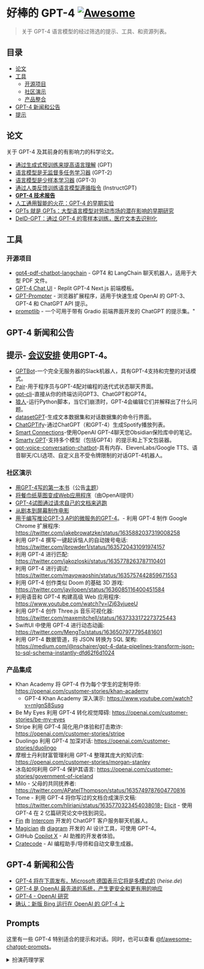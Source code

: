 # 好棒的 GPT-4 [![Awesome](https://awesome.re/badge.svg)](https://awesome.re)

> 关于 GPT-4 语言模型的经过筛选的提示、工具、和资源列表。

## 目录

- [论文](#论文)
- [工具](#工具)
    - [开源项目](#开源项目)
    - [社区演示](#社区演示)
    - [产品整合](#产品整合)
- [GPT-4 新闻和公告](#gpt-4-新闻和公告)
- [提示](#提示)

## 论文

关于 GPT-4 及其前身的有影响力的科学论文。

- [通过生成式预训练来提高语言理解](https://paperswithcode.com/paper/improving-language-understanding-by) (GPT)
- [语言模型是无监督多任务学习器](https://paperswithcode.com/paper/language-models-are-unsupervised-multitask) (GPT-2)
- [语言模型是少样本学习器](https://paperswithcode.com/paper/language-models-are-few-shot-learners) (GPT-3)
- [通过人类反馈训练语言模型遵循指令](https://arxiv.org/abs/2203.02155) (InstructGPT)
- **[GPT-4 技术报告](https://cdn.openai.com/papers/gpt-4.pdf)**
- [人工通用智能的火花：GPT-4 的早期实验](https://arxiv.org/pdf/2303.12712.pdf)
- [GPTs 就是 GPTs：大型语言模型对劳动市场的潜在影响的早期研究](https://arxiv.org/pdf/2303.10130.pdf)
- [DeID-GPT：通过 GPT-4 的零样本训练，医疗文本去识别化](https://arxiv.org/pdf/2303.11032.pdf)

## 工具

### 开源项目

- [gpt4-pdf-chatbot-langchain](https://github.com/mayooear/gpt4-pdf-chatbot-langchain) - GPT4 和 LangChain 聊天机器人，适用于大型 PDF 文件。
- [GPT-4 Chat UI](https://replit.com/@zahid/GPT-4-Chat-UI) - Replit GPT-4 Next.js 前端模板。
- [GPT-Prompter](https://github.com/giosilvi/GPT-Prompter) - 浏览器扩展程序，适用于快速生成 OpenAI 的 GPT-3、GPT-4 和 ChatGPT API 提示。
- [promptlib](https://github.com/jmpaz/promptlib/) - 一个可用于带有 Gradio 前端界面开发的 ChatGPT 的提示集。"

## GPT-4 新闻和公告

## 提示- [会议安排](https://github.com/stephanj/Scheduling-using-GPT4) 使用GPT-4。
- [GPTBot](https://github.com/LIFTE-H2/GPTBot)-一个完全无服务器的Slack机器人，具有GPT-4支持和完整的对话模式。
- [Pair](https://github.com/jiggy-ai/pair)-用于程序员与GPT-4配对编程的迭代式状态聊天界面。
- [gpt-cli](https://github.com/CristiVlad25/gpt-cli)-直接从你的终端访问GPT3、ChatGPT和GPT4。
- [狼人](https://github.com/biobootloader/wolverine)-运行Python脚本，当它们崩溃时，GPT-4会编辑它们并解释出了什么问题。
- [datasetGPT](https://github.com/radi-cho/datasetGPT)-生成文本数据集和对话数据集的命令行界面。
- [ChatGPTify](https://github.com/idilsulo/ChatGPTify)-通过ChatGPT（和GPT-4）生成Spotify播放列表。
- [Smart Connections](https://github.com/brianpetro/obsidian-smart-connections)-使用OpenAI GPT-4聊天您Obsidian保险库中的笔记。
- [Smarty GPT](https://github.com/citiususc/Smarty-GPT)-支持多个模型（包括GPT4）的提示和上下文包装器。
- [gpt-voice-conversation-chatbot](https://github.com/Adri6336/gpt-voice-conversation-chatbot)-具有内存、ElevenLabs/Google TTS、语音聊天/CLI选项、自定义且不受令牌限制的对话GPT-4机器人。


### 社区演示

- [用GPT-4写的第一本书](https://www.impromptubook.com/wp-content/uploads/2023/03/impromptu-rh.pdf)（公告[主题](https://twitter.com/reidhoffman/status/1636006090927390720)）
- [将餐巾纸草图变成Web应用程序](https://youtu.be/outcGtbnMuQ?t=972)（由OpenAI提供）
- [GPT-4试图通过请求自己的文档来逃跑](https://twitter.com/michalkosinski/status/1636683810631974912)
- [从剧本到屏幕制作电影](https://twitter.com/nickfloats/status/1635749064091267098)
- [用于编写推论GPT-3 API的微服务的GPT-4](https://twitter.com/joeprkns/status/1635969883375640577)。- 利用 GPT-4 制作 Google Chrome 扩展程序: https://twitter.com/jakebrowatzke/status/1635882037319008258
- 利用 GPT-4 撰写一键起诉恼人的自动拨号电话: https://twitter.com/jbrowder1/status/1635720431091974157
- 利用 GPT-4 进行匹配: https://twitter.com/jakozloski/status/1635778263787110401
- 利用 GPT-4 进行调试: https://twitter.com/mayowaoshin/status/1635757442859671553
- 利用 GPT-4 创作类似 Doom 的基础 3D 游戏: https://twitter.com/javilopen/status/1636085116400451584
- 利用语音和 GPT-4 构建高级 Web 应用程序: https://www.youtube.com/watch?v=lZj63vjueeU
- 利用 GPT-4 创作 Three.js 音乐可视化器: https://twitter.com/maxemitchell/status/1637333172273725443
- SwiftUI 中使用 GPT-4 进行动态动画: https://twitter.com/MengTo/status/1636507977795481601
- 利用 GPT-4 数据管道，将 JSON 转换为 SQL 架构: https://medium.com/@nschairer/gpt-4-data-pipelines-transform-json-to-sql-schema-instantly-dfd62f6d1024

### 产品集成

- Khan Academy 将 GPT-4 作为每个学生的定制导师: https://openai.com/customer-stories/khan-academy
    - GPT-4 Khan Academy 深入演示: https://www.youtube.com/watch?v=rnIgnS8Susg
- Be My Eyes 利用 GPT-4 转化视觉障碍: https://openai.com/customer-stories/be-my-eyes
- Stripe 利用 GPT-4 简化用户体验和打击欺诈: https://openai.com/customer-stories/stripe
- Duolingo 利用 GPT-4 加深对话: https://openai.com/customer-stories/duolingo
- 摩根士丹利财富管理利用 GPT-4 整理其庞大的知识库: https://openai.com/customer-stories/morgan-stanley
- 冰岛如何利用 GPT-4 保护其语言: https://openai.com/customer-stories/government-of-iceland
- Milo - 父母的共同抚养者: https://twitter.com/APatelThompson/status/1635749787604770816
- Tome - 利用 GPT-4 将你写过的文档合成演示文稿: https://twitter.com/hliriani/status/1635770323454038018- [Elicit](https://elicit.org/gpt4-waitlist) - 使用 GPT-4 在 2 亿篇研究论文中找到洞见。
- [Fin](https://twitter.com/destraynor/status/1635705919441969153) 由 [Intercom](https://www.intercom.com/) 开发的 ChatGPT 客户服务聊天机器人。
- [Magician](https://twitter.com/jsngr/status/1635696478013337600) 由 [diagram](https://diagram.com/) 开发的 AI 设计工具，可使用 GPT-4。
- GitHub [Copilot X](https://github.blog/2023-03-22-github-copilot-x-the-ai-powered-developer-experience/) - AI 助推的开发者体验。
- [Cratecode](https://cratecode.com) - AI 编程助手/导师和自动文章生成器。

## GPT-4 新闻和公告

- [GPT-4 将在下周发布，Microsoft 德国表示它将是多模式的](https://www.heise.de/news/GPT-4-is-coming-next-week-and-it-will-be-multimodal-says-Microsoft-Germany-7540972.html) (*heise.de*)
- [GPT-4 是 OpenAI 最先进的系统，产生更安全和更有用的响应](https://openai.com/product/gpt-4)
- [GPT-4 - OpenAI 研究](https://openai.com/research/gpt-4)
- [确认：新版 Bing 运行在 OpenAI 的 GPT-4 上](https://blogs.bing.com/search/march_2023/Confirmed-the-new-Bing-runs-on-OpenAI%E2%80%99s-GPT-4)

## Prompts

这里有一些 GPT-4 特别适合的提示和对话。同时，也可以查看 [@f/awesome-chatgpt-prompts](https://github.com/f/awesome-chatgpt-prompts)。

<details>
  <summary>扮演药理学家</summary>
  
  贡献者：[@radi-cho](https://github.com/radi-cho)
  来源：[GPT-4 技术报告](https://cdn.openai.com/papers/gpt-4.pdf)
  
  ```
化合物相似性和购买工具使用示例。
尽可能回答以下问题。
您可以使用以下工具：
分子搜索：通过搜索分子的名称来获取一个分子的 SMILES 字符串。只查询特定名称。
购买：为化合物下订单。只给这个工具一个 SMILES 字符串。
修改化合物：根据 SMILES 提出小的化学结构修饰。
格式：仅返回翻译的内容，不包括原始文本。电子邮件：将格式作为 email_address | 主题 | 正文。 文献回答：有用于回答需要特定信息的问题。提出具体问题。使用以下格式：
问题：您必须回答的输入问题
思考：您应该始终考虑要做什么
操作：要执行的操作，应为 [分子搜索，购买，专利搜索，修改化合物，电子邮件，文献答案] 中的一个
操作输入：操作输入
观测：操作结果
...（此思考/操作/操作输入/观测可以重复 N 次）
思考：我现在知道最终答案
最终答案：原始输入问题的最终答案
开始！
问题：建议一种具有与药物Dasatinib类似性质的化合物。找到销售它的供应商。首先找到几种具有相同MOA/目标的化合物，将这些化合物修改为新型（未被专利保护）化合物，最后购买化合物。如果需要进行定制合成，请起草一封电子邮件给合成CRO进行订购。这些工具没有上下文-您必须提出具有完整上下文的直接问题。如果不确定，请使用工具验证您的工作。 不要猜测复合物SMILES，使用工具获取它们。

例子回答：

思考：我需要找到几种具有与Dasatinib相同的MOA/目标的化合物
操作：文献回答
操作输入：有哪些与Dasatinib具有相同MOA/目标的化合物？
观测：一种与Dasatinib具有相同MOA/目标的化合物是AZD0530，它也能够抑制Fyn激酶，并被证明能够抑制登革热病毒(DV)感染(Wispelaere0530第1-1页)。另一种具有类似MOA的化合物是青松饮清（QSYQ），这是一种具有多复合物/多靶点/多途径作用模式（MOA）的中草药，涉及细胞死亡，免疫和炎症反应以及能量代谢的调节（Xiang2014第5-6页）。然而，需要注意的是，尽管这些化合物具有相似的MOA，但它们可能影响不同的靶点和途径。思考: 我需要修改其中一种化合物以制造新的化合物
行动: 修改化合物
操作输入: AZD0530
观察: 输入不是有效的SMILES
思考: 我需要获取AZD0530的SMILES字符串
行动: 搜索分子

<details>
  <summary>充当律师</summary>
  
  捐赠者：[@radi-cho](https://github.com/radi-cho)
  来源：[Twitter](https://twitter.com/jbrowder1/status/1635720431091974157)
  
  > 我收到了来自`entity`的垃圾电话。 起草一份根据TCPA要求的1,500美元的联邦诉讼以进行起诉。 从其他案例中学到的上下文环境。
  
</details>

<details>
  <summary>充当调试器</summary>
  
  捐赠者：[@radi-cho](https://github.com/radi-cho)
  来源：[Twitter](https://twitter.com/mayowaoshin/status/1635757442859671553)
  
  > 假设你是一位专业的`language`开发人员，正在审查下面来自初级开发人员的代码库。 仔细检查代码库，并提供可能的错误和边缘情况的详细报告以及解决这些错误的解决方案。
  
</details>

<details>
  <summary>充当移动应用程序开发人员</summary>
  
  捐赠者：[@radi-cho](https://github.com/radi-cho)
  来源：[Twitter](https://twitter.com/mortenjust/status/1636001311417319426)
  
  > 您是一个AI编程助手。
  > 仔细按照用户的要求逐步操作。
  > 首先，逐步思考-用非常详细的伪代码描述您要构建的计划。
  > 然后在单个代码块中输出代码。
  > 最小化任何其他散文。
  > 如果您知道如何使用最新版本的`platform`，则使用它。
  > 如果您确定可以这样做，请使用Async/await。 注意保留循环和退出内存的对象。
  > 如果某个要求在技术上不可行，请告知用户。
  
  - `platform`可以是`Swift`，`Kotlin`，`Flutter`/`Dart`等。
  
</details>

<details>
  <summary>充当网络安全顾问</summary>
  
  捐赠者：[@radi-cho](https://github.com/radi-cho)。来源：[Twitter](https://twitter.com/jconorgrogan/status/1635695064692273161)

> 这是一个Solidity合约。 你能帮我审查一下它，并让我知道是否存在任何安全漏洞吗？<br/>`contract`

</details>

<details>
  <summary>以LaTeX为理论解释者</summary>
  
  贡献者：[@radi-cho](https://github.com/radi-cho)
  
  > 详细解释 `concept` 是什么以及它是如何定义的。 使用LaTeX数学公式。 提供直觉。

  - 例如`concept`: “SHAP梯度解释器”，请参阅[输出](https://gist.github.com/radi-cho/c75e128ec2c5f503c9eb4c5202e7987d)。

</details>


## 贡献

我们欢迎所有贡献！首先阅读[贡献指南](contributing.md)。